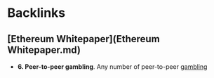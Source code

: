 
# Backlinks
## [Ethereum Whitepaper](Ethereum Whitepaper.md)
- **6. Peer-to-peer gambling**. Any number of peer-to-peer [gambling](gambling.md)


